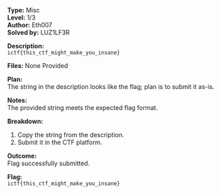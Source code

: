 **Type:** Misc  
**Level:** 1/3  
**Author:** Eth007  
**Solved by:** LUZ1LF3R

**Description:**  
`ictf{this_ctf_might_make_you_insane}`

**Files:** None Provided

**Plan:**  
The string in the description looks like the flag; plan is to submit it as-is.

**Notes:**  
The provided string meets the expected flag format.

**Breakdown:**

1. Copy the string from the description.
2. Submit it in the CTF platform.

**Outcome:**  
Flag successfully submitted.

**Flag:**  
`ictf{this_ctf_might_make_you_insane}`

